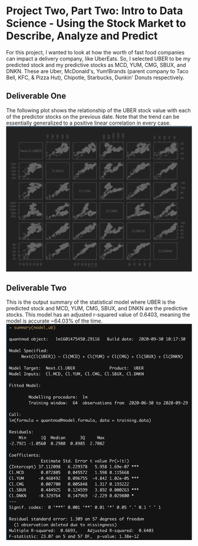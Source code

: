 # Project Two, Part Two: Intro to Data Science - Using the Stock Market to Describe, Analyze and Predict
For this project, I wanted to look at how the worth of fast food companies can impact a delivery company, like UberEats. So, I selected UBER to be my predicted stock and my predictive stocks as MCD, YUM, CMG, SBUX, and DNKN. These are Uber, McDonald's, Yum!Brands (parent company to Taco Bell, KFC, & Pizza Hut), Chipotle, 
Starbucks, Dunkin' Donuts respectively. <br/>

## Deliverable One
The following plot shows the relationship of the UBER stock value with each of the predictor stocks on the previous date. Note that the trend can be essentially generalized to a positive linear correlation in every case. <br/>
![](uber_stock.png)<br/>

## Deliverable Two
This is the output summary of the statistical model where UBER is the predicted stock and MCD, YUM, CMG, SBUX, and DNKN are the predictive stocks. This model has an adjusted r-squared value of 0.6403, meaning the model is accurate ~64.03% of the time.<br/>
![](uber_summary.png)<br/>

